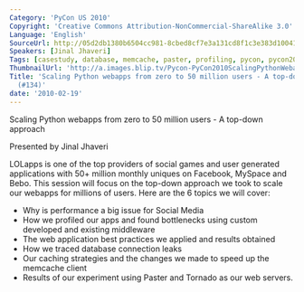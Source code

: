 ```yaml
---
Category: 'PyCon US 2010'
Copyright: 'Creative Commons Attribution-NonCommercial-ShareAlike 3.0'
Language: 'English'
SourceUrl: http://05d2db1380b6504cc981-8cbed8cf7e3a131cd8f1c3e383d10041.r93.cf2.rackcdn.com/pycon-us-2010/258_scaling-python-webapps-from-zero-to-50-million-users-a-top-down-approach-134.m4v
Speakers: [Jinal Jhaveri]
Tags: [casestudy, database, memcache, paster, profiling, pycon, pycon2010, tornado]
ThumbnailUrl: 'http://a.images.blip.tv/Pycon-PyCon2010ScalingPythonWebappsFromZeroTo50MillionUsers288-77.jpg'
Title: 'Scaling Python webapps from zero to 50 million users - A top-down approach.
  (#134)'
date: '2010-02-19'
---
```

Scaling Python webapps from zero to 50 million users - A top-down approach

Presented by Jinal Jhaveri

LOLapps is one of the top providers of social games and user generated
applications with 50+ million monthly uniques on Facebook, MySpace and Bebo.
This session will focus on the top-down approach we took to scale our webapps
for millions of users. Here are the 6 topics we will cover:

  * Why is performance a big issue for Social Media 
  * How we profiled our apps and found bottlenecks using custom developed and existing middleware 
  * The web application best practices we applied and results obtained 
  * How we traced database connection leaks 
  * Our caching strategies and the changes we made to speed up the memcache client 
  * Results of our experiment using Paster and Tornado as our web servers. 

